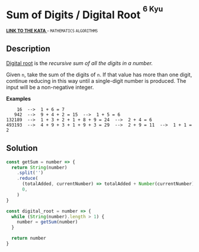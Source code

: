 <h1>Sum of Digits / Digital Root <sup><sup>6 Kyu</sup></sup></h1>

<sup>
  <a href="https://www.codewars.com/kata/541c8630095125aba6000c00">
    <strong>LINK TO THE KATA</strong>
  </a> - <code>MATHEMATICS</code> <code>ALGORITHMS</code>
</sup>

## Description

[Digital root](https://en.wikipedia.org/wiki/Digital_root) is the _recursive sum of all the digits in a number._

Given `n`, take the sum of the digits of `n`. If that value has more than one digit, continue reducing in this way until a single-digit number is produced. The input will be a non-negative integer.

**Examples**

```
    16  -->  1 + 6 = 7
   942  -->  9 + 4 + 2 = 15  -->  1 + 5 = 6
132189  -->  1 + 3 + 2 + 1 + 8 + 9 = 24  -->  2 + 4 = 6
493193  -->  4 + 9 + 3 + 1 + 9 + 3 = 29  -->  2 + 9 = 11  -->  1 + 1 = 2
```

## Solution

```javascript
const getSum = number => {
  return String(number)
    .split('')
    .reduce(
      (totalAdded, currentNumber) => totalAdded + Number(currentNumber),
      0,
    )
}

const digital_root = number => {
  while (String(number).length > 1) {
    number = getSum(number)
  }

  return number
}
```
